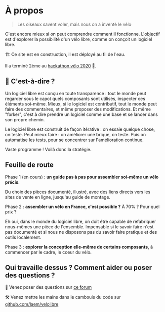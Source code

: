 # À propos

> Les oiseaux savent voler, mais nous on a inventé le vélo

C'est encore mieux si on peut comprendre comment il fonctionne. L'objectif est d'explorer la possibilité d'un vélo libre, comme on conçoit un logiciel libre.

🏗️ Ce site est en construction, il est déployé au fil de l'eau.

Il a terminé 2ème au <a href="https://www.hackathonvelo.fr">hackathon vélo 2020</a> 🤩.


## 🤔 C'est-à-dire ?

Un logiciel libre est conçu en toute transparence : tout le monde peut regarder sous le capot quels composants sont utilisés, inspecter ces éléments soi-même. Mieux, si le logiciel est contributif, tout le monde peut faire des commentaires, et même proposer des modifications. Et même "forker", c'est à dire prendre un logiciel comme une base et se lancer dans son propre chemin.

Le logiciel libre est construit de façon itérative : on essaie quelque chose, on teste. Peut mieux faire : on améliorer une brique, on teste. Puis on automatise les tests, pour se concentrer sur l'amélioration continue.

Vaste programme ! Voilà donc la stratégie.

## Feuille de route

Phase 1 (en cours) : **un guide pas à pas pour assembler soi-même un vélo précis**.

Du choix des pièces documenté, illustré, avec des liens directs vers les sites de vente en ligne, jusqu'au guide de montage.

Phase 2 : **assembler un vélo en France, c'est possible ?** À 70% ? Pour quel prix ?

Eh oui, dans le monde du logiciel libre, on doit être capable de refabriquer nous-mêmes une pièce de l'ensemble. Impensable si le savoir faire n'est pas documenté et si nous ne disposons pas du savoir faire pratique et des outils localement.

Phase 3 : **explorer la conception elle-même de certains composants**, à commencer par le cadre, le coeur du vélo.

## Qui travaille dessus ? Comment aider ou poser des questions ?

💬 Venez poser des questions sur [ce forum](https://forum.fabmob.io/t/velo-open-source/715/2)

🛠️ Venez mettre les mains dans le cambouis du code sur [github.com/laem/velolibre](https://github.com/laem/velolibre)
